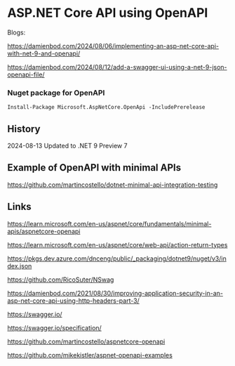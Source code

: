 # ASP.NET Core API using OpenAPI

Blogs: 

https://damienbod.com/2024/08/06/implementing-an-asp-net-core-api-with-net-9-and-openapi/

https://damienbod.com/2024/08/12/add-a-swagger-ui-using-a-net-9-json-openapi-file/

### Nuget package for OpenAPI

```
Install-Package Microsoft.AspNetCore.OpenApi -IncludePrerelease
```

## History

2024-08-13 Updated to .NET 9 Preview 7

## Example of OpenAPI with minimal APIs

https://github.com/martincostello/dotnet-minimal-api-integration-testing

## Links

https://learn.microsoft.com/en-us/aspnet/core/fundamentals/minimal-apis/aspnetcore-openapi

https://learn.microsoft.com/en-us/aspnet/core/web-api/action-return-types

https://pkgs.dev.azure.com/dnceng/public/_packaging/dotnet9/nuget/v3/index.json

https://github.com/RicoSuter/NSwag

https://damienbod.com/2021/08/30/improving-application-security-in-an-asp-net-core-api-using-http-headers-part-3/

https://swagger.io/

https://swagger.io/specification/

https://github.com/martincostello/aspnetcore-openapi

https://github.com/mikekistler/aspnet-openapi-examples
